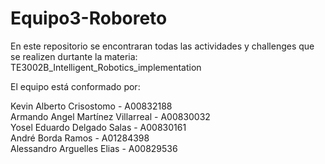 # Equipo3-Roboreto

En este repositorio se encontraran todas las actividades y challenges que se realizen durtante la materia:  TE3002B_Intelligent_Robotics_implementation


El equipo está conformado por:

Kevin Alberto Crisostomo - A00832188 <br>
Armando Angel Martínez Villarreal - A00830032 <br>
Yosel Eduardo Delgado Salas - A00830161 <br>
André Borda Ramos - A01284398 <br>
Alessandro Arguelles Elias - A00829536 <br>
